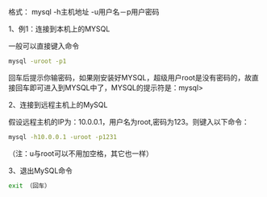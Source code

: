 格式： mysql -h主机地址 -u用户名－p用户密码

1、例1：连接到本机上的MYSQL

一般可以直接键入命令

```bash
mysql -uroot -p1
```

回车后提示你输密码，如果刚安装好MYSQL，超级用户root是没有密码的，故直接回车即可进入到MYSQL中了，MYSQL的提示符是：mysql>

2、连接到远程主机上的MySQL

假设远程主机的IP为：10.0.0.1，用户名为root,密码为123。则键入以下命令：

```bash
mysql -h10.0.0.1 -uroot -p1231
```

（注：u与root可以不用加空格，其它也一样）

3、退出MySQL命令

```bash
exit （回车）
```

